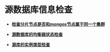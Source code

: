 # 源数据库信息检查<a name="drs_16_0104"></a>

-   **[检查分片节点是否和mongos节点属于同一个集群](检查分片节点是否和mongos节点属于同一个集群.md)**  

-   **[源数据库的均衡器状态检查](源数据库的均衡器状态检查.md)**  

-   **[源库的实例类型检查](源库的实例类型检查.md)**  


